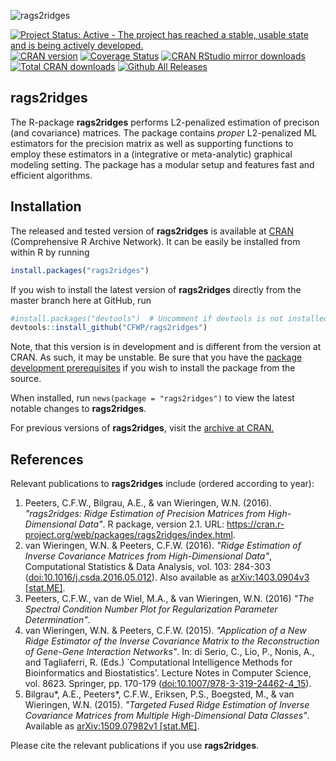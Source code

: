 ![rags2ridges](https://github.com/CFWP/rags2ridges/blob/master/inst/RAGS.png)


[![Project Status: Active - The project has reached a stable, usable state and is being actively developed.](http://www.repostatus.org/badges/latest/active.svg)](http://www.repostatus.org/#active)
[![CRAN version](http://www.r-pkg.org/badges/version/rags2ridges)](http://cran.r-project.org/package=rags2ridges)
[![Coverage Status](https://img.shields.io/codecov/c/github/CFWP/rags2ridges/master.svg)](https://codecov.io/github/CFWP/rags2ridges?branch=master)
[![CRAN RStudio mirror downloads](http://cranlogs.r-pkg.org/badges/rags2ridges)](http://cran.r-project.org/package=rags2ridges/index.html)
[![Total CRAN downloads](http://cranlogs.r-pkg.org/badges/grand-total/rags2ridges)](http://www.r-pkg.org/pkg/rags2ridges)
[![Github All Releases](https://img.shields.io/github/downloads/CFWP/rags2ridges/total.svg?maxAge=2592000)]()


**rags2ridges**
---------------

The R-package **rags2ridges** performs L2-penalized estimation of precison (and covariance) matrices. 
The package contains *proper* L2-penalized ML estimators for the precision matrix as well as supporting functions to employ these estimators in a (integrative or meta-analytic) graphical modeling setting. 
The package has a modular setup and features fast and efficient algorithms.

## Installation

The released and tested version of **rags2ridges** is available at
[CRAN](http://cran.r-project.org/package=rags2ridges) (Comprehensive R Archive Network). It can be easily be installed from within R by running

```R
install.packages("rags2ridges")
```

If you wish to install the latest version of **rags2ridges** directly from the master branch here at GitHub, run

```R
#install.packages("devtools")  # Uncomment if devtools is not installed
devtools::install_github("CFWP/rags2ridges")
```

Note, that this version is in development and is different from the version at CRAN. As such, it may be unstable. Be sure that you have the
[package development prerequisites](http://www.rstudio.com/ide/docs/packages/prerequisites) if you wish to install the package from the source.

When installed, run `news(package = "rags2ridges")` to view the latest notable changes to **rags2ridges**.

For previous versions of **rags2ridges**, visit the [archive at CRAN.](http://cran.r-project.org/src/contrib/Archive/rags2ridges/)


## References

Relevant publications to **rags2ridges** include (ordered according to year):

 1. Peeters, C.F.W., Bilgrau, A.E., & van Wieringen, W.N. (2016). 
    *"rags2ridges: Ridge Estimation of Precision Matrices from High-Dimensional Data"*. 
    R package, version 2.1. 
    URL: https://cran.r-project.org/web/packages/rags2ridges/index.html.
 2. van Wieringen, W.N. & Peeters, C.F.W. (2016).
    *"Ridge Estimation of Inverse Covariance Matrices from High-Dimensional Data"*, 
    Computational Statistics & Data Analysis, vol. 103: 284-303
    ([doi:10.1016/j.csda.2016.05.012](http://www.sciencedirect.com/science/article/pii/S0167947316301141)).
    Also available as [arXiv:1403.0904v3 \[stat.ME\]](http://arxiv.org/abs/1403.0904).
 3. Peeters, C.F.W., van de Wiel, M.A., & van Wieringen, W.N. (2016)
    *"The Spectral Condition Number Plot for Regularization Parameter Determination"*.
 4. van Wieringen, W.N. & Peeters, C.F.W. (2015).
    *"Application of a New Ridge Estimator of the Inverse Covariance Matrix
    to the Reconstruction of Gene-Gene Interaction Networks"*.
    In: di Serio, C., Lio, P., Nonis, A., and Tagliaferri, R. (Eds.)
    `Computational Intelligence Methods for Bioinformatics and Biostatistics'.
    Lecture Notes in Computer Science, vol. 8623. Springer, pp. 170-179
    ([doi:10.1007/978-3-319-24462-4_15](http://link.springer.com/chapter/10.1007%2F978-3-319-24462-4_15)).
 5. Bilgrau\*, A.E., Peeters\*, C.F.W., Eriksen, P.S., Boegsted, M., & van Wieringen, W.N. (2015).
    *"Targeted Fused Ridge Estimation of Inverse Covariance Matrices from Multiple High-Dimensional Data Classes"*.
    Available as [arXiv:1509.07982v1 \[stat.ME\]](http://arxiv.org/abs/1509.07982). 

Please cite the relevant publications if you use **rags2ridges**.
